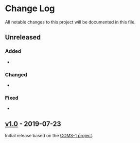# Change Log
All notable changes to this project will be documented in this file.

## Unreleased

### Added
  - 

### Changed
  - 

### Fixed
  - 


## [v1.0](https://github.com/sam210723/xrit-rx/releases/tag/v1.0) - 2019-07-23
Initial release based on the [COMS-1 project](https://github.com/sam210723/COMS-1).
